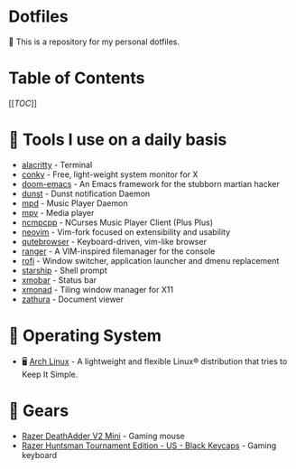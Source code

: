 # Dotfiles
:wrench: This is a repository for my personal dotfiles.

# Table of Contents
[[_TOC_]]

# :rocket: Tools I use on a daily basis
- [alacritty](https://github.com/alacritty/alacritty) - Terminal
- [conky](https://github.com/brndnmtthws/conky) - Free, light-weight system monitor for X
- [doom-emacs](https://github.com/hlissner/doom-emacs) - An Emacs framework for the stubborn martian hacker
- [dunst](https://dunst-project.org/) - Dunst notification Daemon
- [mpd](https://github.com/MusicPlayerDaemon/MPD) - Music Player Daemon
- [mpv](https://github.com/mpv-player/mpv) - Media player
- [ncmpcpp](https://github.com/ncmpcpp/ncmpcpp) - NCurses Music Player Client (Plus Plus)
- [neovim](https://github.com/neovim/neovim) - Vim-fork focused on extensibility and usability
- [qutebrowser](https://github.com/qutebrowser/qutebrowser) - Keyboard-driven, vim-like browser
- [ranger](https://github.com/ranger/ranger) - A VIM-inspired filemanager for the console
- [rofi](https://github.com/davatorium/rofi) - Window switcher, application launcher and dmenu replacement
- [starship](https://github.com/starship/starship) - Shell prompt
- [xmobar](https://github.com/jaor/xmobar) - Status bar
- [xmonad](https://github.com/xmonad/xmonad) - Tiling window manager for X11
- [zathura](https://github.com/pwmt/zathura) - Document viewer

# :penguin: Operating System
- :desktop_computer: [Arch Linux](https://archlinux.org/) - A lightweight and flexible Linux® distribution that tries to Keep It Simple.

# :nut_and_bolt: Gears
- [Razer DeathAdder V2 Mini](https://www2.razer.com/ap-en/store/razer-deathadder-v2-mini) - Gaming mouse
- [Razer Huntsman Tournament Edition - US - Black Keycaps](https://www.razer.com/gaming-keyboards/razer-huntsman-tournament-edition/RZ03-03080200-R3U1) - Gaming keyboard
